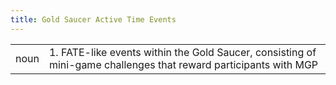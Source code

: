 ```yaml
---
title: Gold Saucer Active Time Events
---
```

| | |
| --- | --- |
| noun | 1.  	FATE-like events within the Gold Saucer, consisting of mini-game challenges that reward participants with MGP	|
